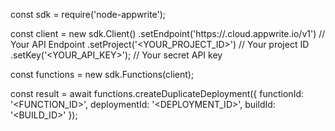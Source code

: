 const sdk = require('node-appwrite');

const client = new sdk.Client()
    .setEndpoint('https://<REGION>.cloud.appwrite.io/v1') // Your API Endpoint
    .setProject('<YOUR_PROJECT_ID>') // Your project ID
    .setKey('<YOUR_API_KEY>'); // Your secret API key

const functions = new sdk.Functions(client);

const result = await functions.createDuplicateDeployment({
    functionId: '<FUNCTION_ID>',
    deploymentId: '<DEPLOYMENT_ID>',
    buildId: '<BUILD_ID>'
});
